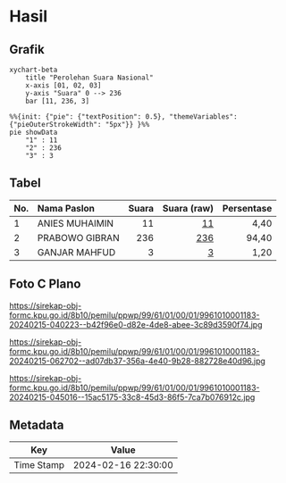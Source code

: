 # Hasil

## Grafik

```mermaid
xychart-beta
    title "Perolehan Suara Nasional"
    x-axis [01, 02, 03]
    y-axis "Suara" 0 --> 236
    bar [11, 236, 3]
```

```mermaid
%%{init: {"pie": {"textPosition": 0.5}, "themeVariables": {"pieOuterStrokeWidth": "5px"}} }%%
pie showData
    "1" : 11
    "2" : 236
    "3" : 3
```

## Tabel

| No. | Nama Paslon    | Suara | Suara (raw) | Persentase |
|:--- |:-------------- | -----:| -----------:| ----------:|
| 1   | ANIES MUHAIMIN | 11    | [11][p-1]   | 4,40       |
| 2   | PRABOWO GIBRAN | 236   | [236][p-2]  | 94,40      |
| 3   | GANJAR MAHFUD  | 3     | [3][p-3]    | 1,20       |


[p-1]: https://github.com/gigit-pemilu/pemilu-2024/blob/main/pilpres/hitung-suara/sub/99-luar-negeri/sub/61-kota-kinabalu-malaysia/sub/01-kota-kinabalu-malaysia/sub/0001-kota-kinabalu-malaysia/sub/183-ksk-172/sub/paslon-1.txt
[p-2]: https://github.com/gigit-pemilu/pemilu-2024/blob/main/pilpres/hitung-suara/sub/99-luar-negeri/sub/61-kota-kinabalu-malaysia/sub/01-kota-kinabalu-malaysia/sub/0001-kota-kinabalu-malaysia/sub/183-ksk-172/sub/paslon-2.txt
[p-3]: https://github.com/gigit-pemilu/pemilu-2024/blob/main/pilpres/hitung-suara/sub/99-luar-negeri/sub/61-kota-kinabalu-malaysia/sub/01-kota-kinabalu-malaysia/sub/0001-kota-kinabalu-malaysia/sub/183-ksk-172/sub/paslon-3.txt

## Foto C Plano

https://sirekap-obj-formc.kpu.go.id/8b10/pemilu/ppwp/99/61/01/00/01/9961010001183-20240215-040223--b42f96e0-d82e-4de8-abee-3c89d3590f74.jpg

https://sirekap-obj-formc.kpu.go.id/8b10/pemilu/ppwp/99/61/01/00/01/9961010001183-20240215-062702--ad07db37-356a-4e40-9b28-882728e40d96.jpg

https://sirekap-obj-formc.kpu.go.id/8b10/pemilu/ppwp/99/61/01/00/01/9961010001183-20240215-045016--15ac5175-33c8-45d3-86f5-7ca7b076912c.jpg


## Metadata

| Key        | Value               |
| ---------- | ------------------- |
| Time Stamp | 2024-02-16 22:30:00 |



